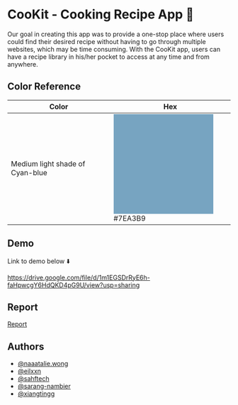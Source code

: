 # CooKit - Cooking Recipe App 🥗

Our goal in creating this app was to provide a one-stop place where users could find their desired recipe without having to go through multiple websites, which may be  time consuming. With the CooKit app, users can have a recipe library in his/her pocket to access at any time and from anywhere. 

## Color Reference

| Color             | Hex                                                                |
| ----------------- | ------------------------------------------------------------------ |
| Medium light shade of Cyan-blue | ![#7EA3B9](data:image/png;base64,iVBORw0KGgoAAAANSUhEUgAAAOEAAADhCAMAAAAJbSJIAAAAA1BMVEV3pMHQzMjEAAAASElEQVR4nO3BgQAAAADDoPlTX+AIVQEAAAAAAAAAAAAAAAAAAAAAAAAAAAAAAAAAAAAAAAAAAAAAAAAAAAAAAAAAAAAAAADwDcaiAAFXD1ujAAAAAElFTkSuQmCC) #7EA3B9 |

## Demo

Link to demo below ⬇️ 

https://drive.google.com/file/d/1m1EGSDrRyE6h-faHpwcgY6HdQKD4pG9U/view?usp=sharing

## Report

[Report](https://docs.google.com/document/d/16vEnP-gHlJaZbVHUjnwlCWukDDuAb8CFH84sRT75UJ0/edit?usp=sharing)


## Authors

- [@naaatalie.wong](https://github.com/naaataliewong)
- [@eilxxn](https://github.com/eilxxn)
- [@sahftech](https://github.com/sahftech)
- [@sarang-nambier](https://github.com/Sarang-Nambiar)
- [@xiangtingg](https://github.com/xiangtingg)
